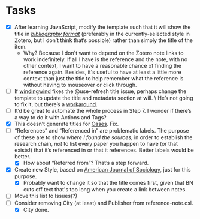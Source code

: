 # Tasks

- [x] After learning JavaScript, modify the template such that it will show the title in *[bibliography format](https://github.com/windingwind/zotero-better-notes/discussions/1246)* (preferably in the currently-selected style in Zotero, but I don’t think that’s possible) rather than simply the title of the item.
    - Why? Because I don't want to depend on the Zotero note links to work indefinitely. If all I have is the reference and the note, with no other context, I want to have a reasonable chance of finding the reference again. Besides, it's useful to have at least a little more context than just the title to help remember what the reference is without having to mouseover or click through.
- [ ] If [windingwind](https://github.com/windingwind) fixes the @use-refresh title issue, perhaps change the template to update the title and metadata section at will. \\ He’s not going to fix it, but there’s a [workaround](https://github.com/windingwind/zotero-better-notes/issues/1247#issuecomment-2571755724). 
- [ ] It’d be great to automate the whole process in Step 7. I wonder if there’s a way to do it with Actions and Tags?
- [x] This doesn’t generate titles for [Cases](zotero://select/library/items/DDKUPSGQ). Fix.
- [ ] “References” and “Referenced in” are problematic labels. The purpose of these are to show *where I found the sources*, in order to establish the research chain, *not* to list every paper you happen to have (or that exists!) that it’s referenced in or that it references. Better labels would be better.
    - [x] How about “Referred from”? That’s a step forward.
- [x] Create new Style, based on [American Journal of Sociology](https://www.zotero.org/styles/american-journal-of-sociology), just for this purpose.
    - [x] Probably want to change it so that the title comes first, given that BN cuts off text that's too long when you create a link between notes.
- [ ] Move this list to Issues(?)
- [ ] Consider removing City (at least) and Publisher from reference-note.csl.
    - [x] City done.